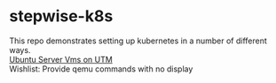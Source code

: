 # stepwise-k8s

This repo demonstrates setting up kubernetes in a number of different ways.  
[Ubuntu Server Vms on UTM](/ubuntu-utm-vms/README.md)  
Wishlist: Provide qemu commands with no display
